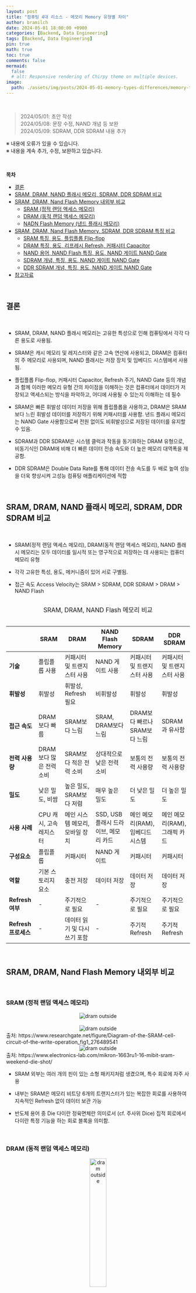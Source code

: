 ```yaml
---
layout: post
title: "컴퓨팅 4대 리소스 - 메모리 Memory 유형별 차이"
author: bramilch
date: 2024-05-01 18:00:00 +0900
categories: [Backend, Data Engineering]
tags: [Backend, Data Engineering]
pin: true
math: true
toc: true
comments: false
mermaid:
  false
  # alt: Responsive rendering of Chirpy theme on multiple devices.
image:
  path: ./assets/img/posts/2024-05-01-memory-types-differences/memory-types.png
---
```


<br>

> 2024/05/01: 초안 작성  
> 2024/05/08: 문장 수정, NAND 개념 등 보완  
> 2024/05/09: SDRAM, DDR SDRAM 내용 추가  

※ 내용에 오류가 있을 수 있습니다.  
※ 내용을 계속 추가, 수정, 보완하고 있습니다.  

<br>

**목차**

- [결론](#결론)
- [SRAM, DRAM, NAND 플래시 메모리, SDRAM, DDR SDRAM 비교](#sram-dram-nand-플래시-메모리-sdram-ddr-sdram-비교)
- [SRAM, DRAM, Nand Flash Memory 내외부 비교](#sram-dram-nand-flash-memory-내외부-비교)
  - [SRAM (정적 랜덤 액세스 메모리)](#sram-정적-랜덤-액세스-메모리)
  - [DRAM (동적 랜덤 액세스 메모리)](#dram-동적-랜덤-액세스-메모리)
  - [NADN Flash Memory (낸드 플래시 메모리)](#nadn-flash-memory-낸드-플래시-메모리)
- [SRAM, DRAM, Nand Flash Memory, SDRAM, DDR SDRAM 특징 비교](#sram-dram-nand-flash-memory-sdram-ddr-sdram-특징-비교)
  - [SRAM 특징, 용도, 플립플롭 Flip-flop](#sram-특징-용도-플립플롭-flip-flop)
  - [DRAM 특징, 용도, 리프레시 Refresh, 커패시터 Capacitor](#dram-특징-용도-리프레시-refresh-커패시터-capacitor)
  - [NAND 용어, NAND Flash 특징, 용도, NAND 게이트 NAND Gate](#nand-용어-nand-flash-특징-용도-nand-게이트-nand-gate)
  - [SDRAM 개념, 특징, 용도, NAND 게이트 NAND Gate](#sdram-개념-특징-용도-nand-게이트-nand-gate)
  - [DDR SDRAM 개념, 특징, 용도, NAND 게이트 NAND Gate](#ddr-sdram-개념-특징-용도-nand-게이트-nand-gate)
- [참고자료](#참고자료)

<br>

## 결론

<br>

- SRAM, DRAM, NAND 플래시 메모리는 고유한 특성으로 인해 컴퓨팅에서 각각 다른 용도로 사용됨.

- SRAM은 캐시 메모리 및 레지스터와 같은 고속 연산에 사용되고, DRAM은 컴퓨터의 주 메모리로 사용되며, NAND 플래시는 저장 장치 및 임베디드 시스템에서 사용됨.

- 플립플롭 Flip-flop, 커패시터 Capacitor, Refresh 주기, NAND Gate 등의 개념과 함께 이러한 메모리 유형 간의 차이점을 이해하는 것은 컴퓨터에서 데이터가 저장되고 액세스되는 방식을 파악하고, 어디에 사용될 수 있는지 이해하는 데 필수

- SRAM은 빠른 휘발성 데이터 저장을 위해 플립플롭을 사용하고, DRAM은 SRAM 보다 느린 휘발성 데이터를 저장하기 위해 커패시터를 사용함. 낸드 플래시 메모리는 NAND Gate 사용함으로써 전원 없이도 비휘발성으로 저장된 데이터를 유지할 수 있음.
  
- SDRAM과 DDR SDRAM은 시스템 클럭과 작동을 동기화하는 DRAM 유형으로, 비동기식인 DRAM에 비해 더 빠른 데이터 전송 속도와 더 높은 메모리 대역폭을 제공함. 

- DDR SDRAM은 Double Data Rate를 통해 데이터 전송 속도를 두 배로 높여 성능을 더욱 향상시켜 고성능 컴퓨팅 애플리케이션에 적합

<br>

## SRAM, DRAM, NAND 플래시 메모리, SDRAM, DDR SDRAM 비교

<br>

- SRAM(정적 랜덤 액세스 메모리), DRAM(동적 랜덤 액세스 메모리), NAND 플래시 메모리는 모두 데이터를 일시적 또는 영구적으로 저장하는 데 사용되는 컴퓨터 메모리 유형

- 각각 고유한 특성, 용도, 메커니즘이 있어 서로 구별됨.

- 접근 속도 Access Velocity는 SRAM > SDRAM, DDR SDRAM > DRAM > NAND Flash

<br>

<center><span style="font-size:1.2em;">SRAM, DRAM, NAND Flash 메모리 비교</span></center>


<br>

|  | SRAM | DRAM | NAND Flash Memory | SDRAM | DDR SDRAM |
|------------------------|-------------------------------------|-------------------------------------|-------------------------------------|-------------------------------------|-------------------------------------|
| **기술** | 플립플롭 사용 | 커패시터 및 트랜지스터 사용 | NAND 게이트 사용 | 커패시터 및 트랜지스터 사용 | 커패시터 및 트랜지스터 사용 |
| **휘발성** | 휘발성 | 휘발성, Refresh 필요 | 비휘발성 | 휘발성  | 휘발성 |
**접근 속도** | DRAM보다 빠름 | SRAM보다 느림 | SRAM, DRAM보다 느림 | DRAM보다 빠르나 SRAM보다 느림 | SDRAM과 유사함 |
| **전력 사용량** | DRAM보다 많은 전력 소비 | SRAM보다 적은 전력 소비 | 상대적으로 낮은 전력 소비 | 보통의 전력 사용량 | 보통의 전력 사용량 |
| **밀도** | 낮은 밀도, 비쌈 | 높은 밀도, SRAM보다 저렴 | 매우 높은 밀도 | 더 낮은 밀도 | 더 높은 밀도 |
| **사용 사례** | CPU 캐시, 고속 레지스터 | 메인 시스템 메모리, 모바일 장치 | SSD, USB 플래시 드라이브, 메모리 카드| 메인 메모리(RAM), 임베디드 시스템 | 메인 메모리(RAM), 그래픽 카드 |
| **구성요소** | 플립플롭 | 커패시터 | NAND 게이트 | 커패시터 | 커패시터 |
| **역할** |  기본 스토리지 요소 | 충전 저장 | 데이터 저장 | 데이터 저장 | 데이터 저장 |
| **Refresh 여부** | - | 주기적으로 필요 | - | 주기적으로 필요 | 주기적으로 필요 |
| **Refresh 프로세스** |  - | 데이터 읽기 및 다시 쓰기 포함| - | 주기적 Refresh | 주기적 Refresh |

<br>

## SRAM, DRAM, Nand Flash Memory 내외부 비교

<br>

### SRAM (정적 랜덤 액세스 메모리)

<center><img src="../assets/img/posts/2024-05-01-memory-types-differences/sram_outside.jpg" alt="dram outside"></center>

<br>

<center><img src="../assets/img/posts/2024-05-01-memory-types-differences/sram_inside.png" alt="dram outside"></center>
출처: https://www.researchgate.net/figure/Diagram-of-the-SRAM-cell-circuit-of-the-write-operation_fig1_276489541

<br>

<center><img src="../assets/img/posts/2024-05-01-memory-types-differences/sram_die_shot.jpg" alt="dram outside"></center>
출처: https://www.electronics-lab.com/mikron-1663ru1-16-mibit-sram-weekend-die-shot/

<br>

- SRAM 외부는 여러 개의 핀이 있는 소형 패키지처럼 생겼으며, 특수 회로에 자주 사용

- 내부는 SRAM은 메모리 비트당 6개의 트랜지스터가 있는 복잡한 회로를 사용하여 지속적인 Refresh 없이 데이터 보관 가능

- 반도체 용어 중 Die 다이란 정육면체란 의미로서 (cf. 주사위 Dice) 집적 회로에서 다이란 특정 기능을 하는 회로 블록을 의미함.

<br>

### DRAM (동적 랜덤 액세스 메모리)

<center><img src="../assets/img/posts/2024-05-01-memory-types-differences/dram_outside.png" alt="dram outside" width="30%" height="30%"></center>

<br>

<center><img src="../assets/img/posts/2024-05-01-memory-types-differences/dram_Inside.png" alt="dram outside"></center>
출처: https://www.cl.cam.ac.uk/research/srg/han/ACS-P35/obj-4.2/zhpd6128849e.html

<br>

<center><img src="../assets/img/posts/2024-05-01-memory-types-differences/dram_cross_section.jpg" alt="dram outside"></center>
출처: https://www.researchgate.net/figure/Cross-section-of-a-deep-trench-DRAM-array-90-nm-technology-and-equivalent-circuit-of_fig1_234107645

<br>

- DRAM 외부는 칩이 많은 대형 모듈로 제공되며, 주로 메인 시스템 메모리에 사용됨.

- DRAM 내부는 비트당 1개의 트랜지스터와 커패시터로 구성된 더 단순한 회로를 사용하므로 밀도가 높지만 데이터를 유지하기 위해 지속적으로 전하를 공급하는 Refresh를 해야 함.

<br>

### NADN Flash Memory (낸드 플래시 메모리)

<br>

<center><img src="../assets/img/posts/2024-05-01-memory-types-differences/nand_flash_outside.jpg" alt="dram outside"></center>

<br>

<center><img src="../assets/img/posts/2024-05-01-memory-types-differences/nand_flash_inside.jpg" alt="dram outside"></center>
출처: https://www.mdpi.com/2079-9292/11/3/424

<br>

<center><img src="../assets/img/posts/2024-05-01-memory-types-differences/nand_flash_package_cross_section.jpg" alt="dram outside"></center>
출처: https://www.researchgate.net/figure/3D-V-NAND-flash-memory-cross-section-sample-after-argon-ion-milling-at-6-keV-and-energy_fig8_317021537

<br>

- NAND 플래시 외부는 다양한 패키지로 제공되며, USB 드라이브 및 SSD와 같은 솔리드 스테이트 스토리지에 사용됨.

- NAND 플래시 내부는 상호 연결된 메모리 셀 그리드를 사용하며, 각 셀은 다양한 전압 레벨을 사용하여 여러 비트를 저장함. 따라서 밀도는 높지만 SRAM 및 DRAM에 비해 액세스 시간이 느림.

<br>

## SRAM, DRAM, Nand Flash Memory, SDRAM, DDR SDRAM 특징 비교

<br>

### SRAM 특징, 용도, 플립플롭 Flip-flop

<br>

- SRAM 특징
    
  - 변동성: SRAM은 휘발성이 있으므로 저장된 정보를 유지하기 위해 전원이 필요함.

  - 속도: SRAM은 DRAM 및 NAND flash보다 빠르므로 캐시 메모리 및 기타 고속 애플리케이션에 적합

  - 구조: 플립플롭 Flip-flops를 사용하여 각 비트의 데이터를 저장하므로 빠른 읽기 및 쓰기 작업이 가능

<br>

- SRAM 용도

  - 캐시 메모리: 빠른 속도 때문에 SRAM은 자주 액세스하는 데이터를 저장하기 위해 CPU의 캐시 메모리에 사용됨.

  - 레지스터: 처리 중인 데이터를 저장하기 위해 CPU 내의 레지스터에도 사용됨.

<br>

- 플립플롭 Flip-flop
  
  - 플립플롭의 어원은 걸을 때 신발이 발뒤꿈치와 바닥에 부딪히며 내는 소리 의성어임.
  
  - 출력 상태를 0에서 1로 또는 1에서 0으로 '플립 Flip'하고 클록 신호에 의해 트리거되면 다시 원래 상태로 '플롭 Flop'하는 회로의 기능에서 유래함. 
  
  - 이 동작은 메모리가 변경되거나 읽힐 때까지 저장된 데이터를 유지할 수 있게 해주므로 SRAM의 작동에 매우 중요
  
  - 플립플롭은 1비트 데이터를 저장하는 데 사용되는 디지털 전자기기의 기본 구성 요소
  
  - 동기식(클록 신호의 상승 에지에 데이터가 저장됨) 또는 비동기식(클록 신호와 독립적으로 데이터가 저장됨)일 수 있음.
 
  - SRAM에서는 플립플롭을 사용하여 각 비트의 데이터를 저장하므로 빠른 읽기 및 쓰기 작업이 가능함.

<br>

### DRAM 특징, 용도, 리프레시 Refresh, 커패시터 Capacitor

<br>

- DRAM 특징

  - 변동성: SRAM과 마찬가지로 DRAM은 휘발성이 있음.

  - 속도: DRAM은 SRAM보다는 느리지만 NAND 플래시보다는 빠름.

  - 구조: DRAM은 집적 회로 내의 커패시터에 각 데이터 비트를 저장함. 저장된 데이터를 유지하려면 커패시터를 주기적으로 새로 고쳐야 함.

<br>

- DRAM 용도
  
  - 주 메모리: DRAM은 컴퓨터의 주 메모리로 사용되며 운영 체제, 
애플리케이션, 데이터를 저장함.

  - 그래픽 메모리: 텍스처 및 기타 그래픽 데이터를 저장하기 위해 그래픽 
카드에도 사용됨.

- Refresh 주기: 커패시터는 시간이 지남에 따라 충전량이 줄어들기 때문에 데이터 손실을 방지하기 위해 주기적으로(몇 밀리초마다) 데이터를 새로 고쳐야 함.

<br>

> 리프레시 Refresh란  
> 
> DRAM의 커패시터는 시간이 지남에 따라 전하를 잃기 때문에 데이터 손실을 방지하기 위해 주기적으로(몇 밀리초마다) 커패시터에 저장된 데이터를 새로 고쳐야 함.  
> 
> 이 Refresh 작업은 메모리 컨트롤러가 관리하며, 메모리 컨트롤러는 주기적으로 커패시터를 새로 고치라는 신호를 보냄.

<br>

- 커패시터 Capacitor

  - 커패시터는 DRAM과 NAND 플래시 메모리 모두에서 데이터를 저장하는 데 사용됨. 

  - DRAM에서는 데이터의 각 비트가 커패시터에 저장되며, 저장된 데이터를 유지하기 위해 주기적으로 전하를 공급해야함.

  - NAND 플래시에서 커패시터는 플로팅 게이트 트랜지스터 floating-gate transistor의 일부이며, 플로팅 게이트의 전하가 저장된 데이터를 나타냄.

<br>

### NAND 용어, NAND Flash 특징, 용도, NAND 게이트 NAND Gate

<br>

- NAND란

  - “NOT AND”의 약자로, NAND 셀의 내부 회로를 제어하는 부울 Boolean 연산자 또는 논리 게이트를 의미함.
  
  - NAND 연산자는 두 입력이 모두 TRUE인 경우에만 FALSE 값을 생성함.

<br>

- NAND Flash 특징

  - 비휘발성: SRAM 및 DRAM과 달리 NAND 플래시 메모리는 비휘발성이므로 전원 없이도 저장된 정보를 유지할 수 있음.

  - 내구성: NAND 플래시는 쓰기 횟수가 많기 때문에 USB 드라이브, SSD, 플래시 메모리 카드와 같은 저장 장치에 적합함.

  - 구조: NAND 플래시 메모리는 플로팅 게이트 트랜지스터에 데이터를 저장함. 데이터는 플로팅 게이트의 전하를 감지하여 읽음.

<br>

- NAND Flash 용도

  - 저장 장치: NAND 플래시는 SSD(솔리드 스테이트 드라이브), USB 플래시 드라이브, 메모리 카드에 사용됨.

  - 임베디드 시스템: 비휘발성과 내구성으로 인해 데이터 저장을 위한 임베디드 시스템에도 사용됨.

<br>

- NAND 게이트 NAND Gate

  - 디지털 전자기기에서 NAND Gate는 모든 입력이 참인 경우에만 거짓인 출력을 생성하는 논리 게이트로, AND 게이트의 출력을 보완하는 역할을 함. 게이트에 대한 모든 입력이 높을 경우에만 LOW 출력이 발생하고, 입력이 낮으면 HIGH 출력이 발생
  
  - ***낸드 플래시 메모리와 낸드 게이트는 같은 “NAND”이지만 서로 다른 원리로 작동***

  - 낸드 플래시 메모리는 데이터 저장을 위해 낸드 게이트가 아닌 Floating Gate Transister의 낸드 구성을 사용함.
  
  - NAND 플래시 메모리의 저장 메커니즘은 플로팅 게이트에서 전자를 주입하거나 제거하여 트랜지스터의 임계 전압을 변경할 수 있는 기능을 기반으로 함.
  
  - 이를 통해 낸드 플래시 메모리는 비휘발성으로 전원 없이도 저장된 데이터를 유지할 수 있음. 반면, SRAM은 빠른 휘발성 데이터 저장을 위해 플립플롭을 사용하고, DRAM은 느린 휘발성 데이터 저장을 위해 커패시터를 사용함.

### SDRAM 개념, 특징, 용도, NAND 게이트 NAND Gate

<br>

- SDRAM 개념
 
  - SDRAM Synchronous Dynamic Random-Access Memory 동기식 동적 랜덤 액세스 메모리

  - SDRAM은 시스템 클럭과 작동을 동기화하는 동적 랜덤 액세스 메모리(DRAM)의 한 유형임.

  - 시스템 클럭과 독립적으로 작동하고 대기 상태가 필요한 비동기식 DRAM과 달리 ***SDRAM은 클럭 신호에 따라 데이터 전송을 조정***하므로 데이터 전송 속도가 더 빠름.

<br>

- SDRAM 특징
  
  - 동기화: SDRAM은 데이터 읽기 및 쓰기와 같은 내부 작업을 시스템 클럭과 동기화함. 이러한 동기화를 통해 비동기식 DRAM에 비해 정확한 타이밍과 빠른 데이터 전송 속도 구현 가능
  
  - 버스트 모드 Burst Mode: SDRAM은 버스트 모드를 지원하여 단일 주소를 수신한 후 여러 데이터 워드를 연속적으로 빠르게 전송할 수 있음. 이 기능은 메모리 대역폭과 전반적인 시스템 성능을 향상시킴.
  
  - 파이프라인 아키텍처 Pipeline Architecture: SDRAM은 파이프라인 아키텍처를 채택하여 여러 메모리 요청을 중복 처리할 수 있음. 지연 시간을 줄이고 메모리 효율성을 향상시킴.
  
  - 변형: SDRAM은 클록 사이클당 한 번 데이터를 전송하는 SDR SDRAM(Single Data Rate Synchronous DRAM)과 클록 사이클당 두 번 데이터를 전송하는 DDR SDRAM(Double Data Rate Synchronous DRAM) 등 다양한 형태로 제공됨.

<br>

### DDR SDRAM 개념, 특징, 용도, NAND 게이트 NAND Gate

<br>

- DDR SDRAM Double Data Rate Synchronous Dynamic Random-Access Memory 더블 데이터 전송률 동기식 동적 랜덤 액세스 메모리

- DDR SDRAM은 클럭 신호의 상승 및 하강 edges 모두에서 데이터를 전송하여 데이터 전송 속도를 두 배로 높이는 SDRAM의 발전된 버전

- 이중 데이터 전송률(DDR) 작동은 기존 SDRAM에 비해 메모리 대역폭을 효과적으로 두 배로 늘림.

<br>

- DDR SDRAM 특징

  - 더블 데이터 전송률: DDR SDRAM은 클럭 신호의 상승 에지와 하강 에지 모두에서 데이터를 전송하므로 SDR SDRAM에 비해 데이터 전송 속도가 효과적으로 두 배가 됨. 예를 들어, 200MHz에서 실행되는 DDR SDRAM은 400MT/s(초당 백만 번의 전송)임.

  - 향상된 대역폭: 데이터 전송 속도를 두 배로 높인 DDR SDRAM은 게임, 멀티미디어, 데이터 처리와 같은 까다로운 애플리케이션에 필수적인 메모리 대역폭을 더 많이 제공함.

  - 변형: DDR SDRAM은 DDR, DDR2, DDR3, DDR4, DDR5 등 여러 가지 버전으로 제공되며, 각 버전은 이전 버전에 비해 데이터 전송률 증가, 전력 소비 감소, 향상된 성능을 제공함.

  - 이전 버전과의 호환성: DDR SDRAM 모듈은 일반적으로 이전 DDR 표준과 호환되어, 필요한 경우 더 낮은 속도로 작동할 수 있음. 이러한 호환성 덕분에 메모리 인프라를 완전히 점검할 필요 없이 기존 시스템을 쉽게 업그레이드할 수 있음.
  
  
<br>
<br>

## 참고자료

[Wikipedia] Static random-access memory  
<https://en.wikipedia.org/wiki/Static_random-access_memory>

[Wikipedia] Flip-flop (electronics)  
<https://en.wikipedia.org/wiki/Flip-flop_(electronics)>

[Wikipedia] Dynamic random-access memory  
<https://en.wikipedia.org/wiki/Static_random-access_memory>

[Wikipedia] Capacitor  
<https://en.wikipedia.org/wiki/Capacitor>

[Wikipedia] Flash memory   
<https://en.wikipedia.org/wiki/Flash_memory#NAND_flash>

[Wikipedia] NAND Gate  
<https://en.wikipedia.org/wiki/NAND_gate>

[Wikipedia] Die (integrated circuit)  
<https://en.wikipedia.org/wiki/Die_(integrated_circuit)>

[Wikipedia] Synchronous dynamic random-access memory  
<https://en.wikipedia.org/wiki/Synchronous_dynamic_random-access_memory>

[Wikipedia] DDR SDRAM    
<https://en.wikipedia.org/wiki/DDR_SDRAM>
